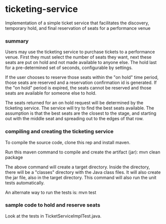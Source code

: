# ticketing-service
Implementation of a simple ticket service that facilitates the discovery, temporary hold, and final reservation of seats for a performance venue 

### summary
Users may use the ticketing service to purchase tickets to a performance venue. First they must select the number of seats they want, next these seats are put on hold and not made available to anyone else. The hold last for a pre-determined set of seconds, configurable by settings. 

If the user chooses to reserve those seats within the "on hold" time period, those seats are reserved and a
reservation confirmation id is generated. If the "on hold" period is expired, the seats cannot be reserved and
those seats are available for someone else to hold.

The seats returned for an on hold request will be determined by the ticketing service. The service will try
to find the best seats available. The assumption is that the best seats are the closest to the stage, and 
starting out with the middle seat and spreading out to the edges of that row.

### compiling and creating the ticketing service
To compile the source code, clone this rep and install maven.

Run this maven command to compile and create the artifact (jar): mvn clean package

The above command will create a target directory. Inside the directory, there will be a "classes" directory
with the Java class files. It will also create the jar file, also in the target directory. This command
will also run the unit tests automatically.

An alternate way to run the tests is: mvn test

### sample code to hold and reserve seats

Look at the tests in TicketServiceImplTest.java.
